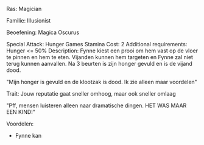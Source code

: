 Ras: Magician 

Familie: Illusionist

Beoefening: Magica Oscurus

Special Attack: Hunger Games
	Stamina Cost: 2
	Additional requirements: Hunger <= 50%
	Description: Fynne kiest een prooi om hem vast op de vloer te pinnen en hem te eten. Vijanden kunnen hem targeten en Fynne zal niet terug kunnen aanvallen. Na 3 beurten is zijn honger gevuld en is de vijand dood.

"Mijn honger is gevuld en de klootzak is dood. Ik zie alleen maar voordelen"

Trait: Jouw reputatie gaat sneller omhoog, maar ook sneller omlaag

"Pff, mensen luisteren alleen naar dramatische dingen. HET WAS MAAR EEN KIND!"

Voordelen:

- Fynne kan 
